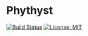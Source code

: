 # Phythyst

[![Build Status](https://travis-ci.com/AndreaCatania/amethyst_phythyst.svg?branch=master)](https://travis-ci.com/AndreaCatania/amethyst_phythyst)
[![License: MIT](https://img.shields.io/badge/License-MIT-yellow.svg)](https://opensource.org/licenses/MIT)


